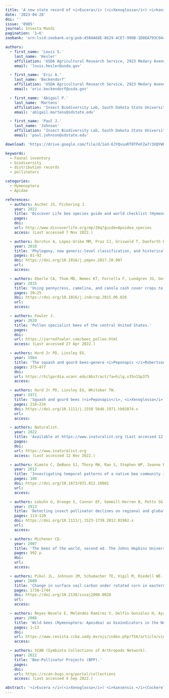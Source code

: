 ```yaml
---
title: 'A new state record of <i>Eucera</i> (<i>Xenoglossa</i>) <i>kansensis</i> (Hymenoptera: Apidae) in South Dakota, USA'
date: '2023-04-28'
doi: ''
issue: '0985'
journal: Insecta Mundi
pagination: '1–6'
zoobank: 'urn:lsid:zoobank.org:pub:4504A68E-8629-4CE7-996B-1D0EA793C944'

authors:
  - first_name: 'Louis S.'
    last_name: 'Hesler'
    affiliation: 'USDA Agricultural Research Service, 2923 Medary Avenue, Brookings, SD 57006, USA'
    email: 'louis.hesler@usda.gov'

  - first_name: 'Eric A.'
    last_name: 'Beckendorf'
    affiliation: 'USDA Agricultural Research Service, 2923 Medary Avenue, Brookings, SD 57006, USA'
    email: 'eric.beckendorf@usda.gov'

  - first_name: 'Abigail P.'
    last_name: 'Martens'
    affiliation: 'Insect Biodiversity Lab, South Dakota State University, Brookings, SD 57007, USA'
    email: 'abigail.martens@sdstate.edu'

  - first_name: 'Paul J.'
    last_name: 'Johnson'
    affiliation: 'Insect Biodiversity Lab, South Dakota State University, Brookings, SD 57007, USA'
    email: 'paul.johnson@sdstate.edu'

download: 'https://drive.google.com/file/d/1od-6JYQvuoRTOTPeFZw7r3UQYWFV0QVD'

keywords:
  - Faunal inventory
  - biodiversity
  - distribution records
  - pollinators

categories:
  - Hymenoptera
  - Apidae

references:
  - authors: Ascher JS, Pickering J.
    year: 2022
    title: 'Discover Life bee species guide and world checklist (Hymenoptera: Apoidea: Anthophila).'
    pages: 
    doi: 
    url: http://www.discoverlife.org/mp/20q?guide=Apoidea_species
    access: (Last accessed 7 Nov 2022.)

  - authors: Dorchin A, López-Uribe MM, Praz CJ, Griswold T, Danforth BN.
    year: 2018
    title: 'Phylogeny, new generic-level classification, and historical biogeography of the <i>Eucera </i>complex (Hymenoptera: Apidae). Molecular Phylogenetics and Evolution 119'
    pages: 81–92
    doi: https://doi.org/10.1016/j.ympev.2017.10.007
    url: 
    access: 

  - authors: Eberle CA, Thom MD, Nemec KT, Forcella F, Lundgren JG, Gesch RW, Riedell WE, Papiernik SK, Wagner A, Peterson DH, Eklund JJ.
    year: 2015
    title: 'Using pennycress, camelina, and canola cash cover crops to provision pollinators. Industrial Crops and Products 75'
    pages: 20–25
    doi: https://doi.org/10.1016/j.indcrop.2015.06.026
    url: 
    access: 

  - authors: Fowler J.
    year: 2020
    title: 'Pollen specialist bees of the central United States.'
    pages: 
    doi: 
    url: https://jarrodfowler.com/bees_pollen.html
    access: (Last accessed 27 Apr 2022.)

  - authors: Hurd Jr PD, Linsley EG.
    year: 1964
    title: 'The squash and gourd bees—genera <i>Peponapis </i>Robertson and <i>Xenoglossa </i>Smith—inhabiting America north of Mexico (Hymenoptera: Apoidea). Hilgardia 35(15)'
    pages: 375–477
    doi: 
    url: https://hilgardia.ucanr.edu/Abstract/?a=hilg.v35n15p375
    access: 

  - authors: Hurd Jr PD, Linsley EG, Whitaker TW.
    year: 1971
    title: 'Squash and gourd bees (<i>Peponapis</i>, <i>Xenoglossa</i>) and the origin of the cultivated <i>Cucurbita</i>. Evolution 25'
    pages: 218–234
    doi: https://doi.org/10.1111/j.1558-5646.1971.tb01874.x
    url: 
    access: 

  - authors: Naturalist.
    year: 2022
    title: 'Available at https://www.inaturalist.org (Last accessed 12 Nov 2022.)'
    pages: 
    doi: 
    url: https://www.inaturalist.org
    access: (Last accessed 12 Nov 2022.)

  - authors: Kimoto C, DeBano SJ, Thorp RW, Rao S, Stephen WP, Jeanne R.
    year: 2012
    title: 'Investigating temporal patterns of a native bee community in a remnant North American bunchgrass prairie using blue vane traps. Journal of Insect Science 12(1)'
    pages: 108
    doi: https://doi.org/10.1673/031.012.10801
    url: 
    access: 

  - authors: Lebuhn G, Droege S, Connor EF, Gemmill‐Herren B, Potts SG, Minckley RL, Griswold T, Jean R, Kula E, Roubik DW, Cane J.
    year: 2013
    title: 'Detecting insect pollinator declines on regional and global scales. Conservation Biology 27(1)'
    pages: 113–120
    doi: https://doi.org/10.1111/j.1523-1739.2012.01962.x
    url: 
    access: 

  - authors: Michener CD.
    year: 2007
    title: 'The bees of the world, second ed. The Johns Hopkins University Press; Baltimore, MD'
    pages: 992 p
    doi: 
    url: 
    access: 

  - authors: Pikul JL, Johnson JM, Schumacher TE, Vigil M, Riedell WE.
    year: 2008
    title: 'Change in surface soil carbon under rotated corn in eastern South Dakota. Soil Science Society of America Journal 72(6)'
    pages: 1738–1744
    doi: https://doi.org/10.2136/sssaj2008.0020
    url: 
    access: 

  - authors: Reyes-Novelo E, Meléndez Ramírez V, Delfín González H, Ayala R.
    year: 2008
    title: 'Wild bees (Hymenoptera: Apoidea) as bioindicators in the Neotropics. Tropical and Subtropical Agroecosystems 10(1)'
    pages: 1–13
    doi: 
    url: https://www.revista.ccba.uady.mx/ojs/index.php/TSA/article/view/114/9
    access: 

  - authors: SCAN (Symbiota Collections of Arthropods Network).
    year: 2022
    title: 'Bee-Pollinator Projects (BPP).'
    pages: 
    doi: 
    url: https://scan-bugs.org/portal/collections
    access: (Last accessed 4 Sep 2022.)

abstract: '<i>Eucera </i>(<i>Xenoglossa</i>) <i>kansensis </i>(Cockerell, 1905) (Hymenoptera: Apidae) is newly recorded for the state of South Dakota, USA. The bees were sampled predominantly with blue vane traps, and <i>E. kansensis </i>was associated with a wide range of habitats that did not include its primary floral resources of <i>Cucurbita </i>L. and <i>Ipomoea </i>L. Further study is warranted to determine the basis for the association of <i>E. kansensis </i>within the wide range of habitats in this study.'
---
```

